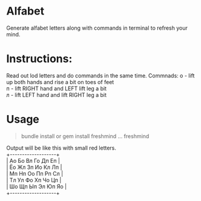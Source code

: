 # Alfabet
Generate alfabet letters along with commands in terminal to refresh your mind.

# Instructions:
Read out lod letters and do commands in the same time.
Commnads:
  о - lift up both hands and rise a bit on toes of feet  
  п - lift RIGHT hand and LEFT lift leg a bit  
  л - lift LEFT hand and lift RIGHT leg a bit  

# Usage
> bundle install
 or 
> gem install freshmind
...
> freshmind

Output will be like this with small red letters.  
+-------------------+  
| Ао Бо Вл Го Дп Еп |   
| Ёо Жл Зп Ио Кл Лп |  
| Мп Нп Оо Пп Рп Сл |  
| Тл Ул Фо Хп Чо Цп |  
| Шо Щп Ып Эл Юп Яо |  
+-------------------+  


